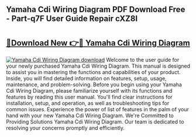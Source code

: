 ## Yamaha Cdi Wiring Diagram PDF Download Free - Part-q7F User Guide Repair cXZ8I

# <h2><a href="http://dfi1mb.blite.top/?on=Yamaha+Cdi+Wiring+Diagram">🔗Download New 👉🔴 Yamaha Cdi Wiring Diagram</a></h2>

[![Yamaha Cdi Wiring Diagram download](https://i.imgur.com/lujVjoI.png)](http://dfi1mb.blite.top/?on=Yamaha+Cdi+Wiring+Diagram)
Welcome to the user guide for your newly purchased Yamaha Cdi Wiring Diagram. This manual is designed to assist you in mastering the functions and capabilities of your product. Inside, you will find detailed information on features, setup, usage, maintenance, and problem-solving. Before you begin using your Yamaha Cdi Wiring Diagram, please familiarize yourself with its functions and features by reading this user manual. You'll find clear instructions for installation, setup, and operation, as well as troubleshooting tips for common issues. Experience the power of list of features in the palm of your hand with your new Yamaha Cdi Wiring Diagram. We're Committed to Providing Solutions Yamaha Cdi Wiring Diagram. Our team is dedicated to resolving your concerns promptly and efficiently.
